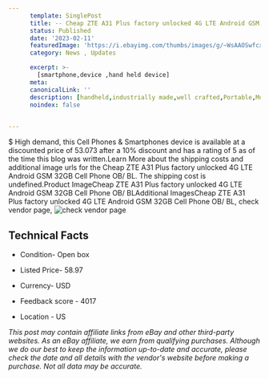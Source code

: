 ```yaml
---
      template: SinglePost
      title: -- Cheap ZTE A31 Plus factory unlocked 4G LTE Android GSM 32GB Cell Phone OB/ BL
      status: Published
      date: '2023-02-11'
      featuredImage: 'https://i.ebayimg.com/thumbs/images/g/~WsAAOSwfcxj2pUL/s-l225.jpg'
      category: News , Updates

      excerpt: >-
        [smartphone,device ,hand held device]
      meta:
      canonicalLink: ''
      description: [handheld,industrially made,well crafted,Portable,Mobile,Compact,Convenient,Lightweight,Maneuverable,Man-portable,Miniature,Carriable,Hand-held,Light,Holdable,Transportable,Mobile device,Pocket-sized,On-the-go,Wireless,Cordless,Compact size,Convenient size, smartphone,device ,hand held device]
      noindex: false

        
---
```

$
    High demand, this Cell Phones & Smartphones device is available at a discounted price of 53.073 after a 10% discount and has a rating of 5 as of the time this blog was written.Learn More about the shipping costs and additional image urls for the Cheap ZTE A31 Plus factory unlocked 4G LTE Android GSM 32GB Cell Phone OB/ BL. The shipping cost is undefined.Product ImageCheap ZTE A31 Plus factory unlocked 4G LTE Android GSM 32GB Cell Phone OB/ BLAdditional ImagesCheap ZTE A31 Plus factory unlocked 4G LTE Android GSM 32GB Cell Phone OB/ BL, check vendor page, ![check vendor page](https://origin-galleryplus.ebayimg.com/ws/web/225405589854_2_0_1/225x225.jpg,https://origin-galleryplus.ebayimg.com/ws/web/225405589854_3_0_1/225x225.jpg,https://origin-galleryplus.ebayimg.com/ws/web/225405589854_4_0_1/225x225.jpg,https://origin-galleryplus.ebayimg.com/ws/web/225405589854_5_0_1/225x225.jpg,https://origin-galleryplus.ebayimg.com/ws/web/225405589854_6_0_1/225x225.jpg,https://origin-galleryplus.ebayimg.com/ws/web/225405589854_7_0_1/225x225.jpg,https://origin-galleryplus.ebayimg.com/ws/web/225405589854_8_0_1/225x225.jpg)
    
    

 ## Technical Facts 



     
      

 - Condition- Open box 


      

 - Listed Price- 58.97 


      

 - Currency- USD 


      

 - Feedback score - 4017 


      

 - Location - US 


      
      

 *_This post may contain affiliate links from eBay and other third-party websites. As an eBay affiliate, we earn from qualifying purchases. Although we do our best to keep the information up-to-date and accurate, please check the date and all details with the vendor's website before making a purchase. Not all data may be accurate._*



    
    
    
    
    